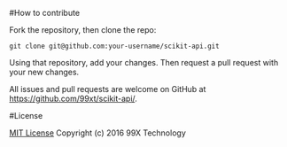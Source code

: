 #How to contribute

Fork the repository, then clone the repo:
<pre><code>git clone git@github.com:your-username/scikit-api.git</code></pre>

Using that repository, add your changes.
Then request a pull request with your new changes.

All issues and pull requests are welcome on GitHub at https://github.com/99xt/scikit-api/.

#License

[MIT License](https://github.com/99xt/scikit-api/blob/master/LICENSE)
Copyright (c) 2016 99X Technology

